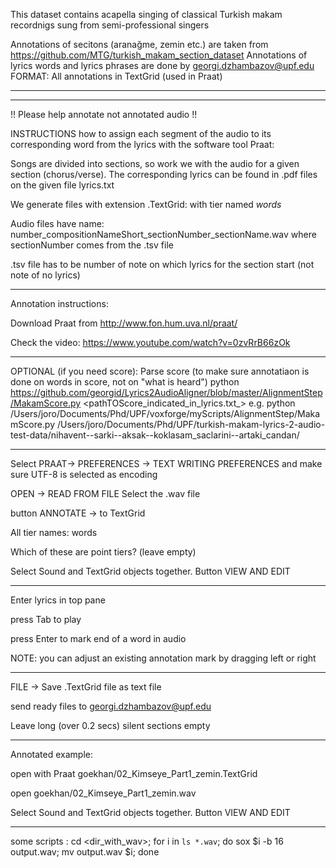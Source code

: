 
This dataset contains acapella singing of classical Turkish makam recordnigs sung from semi-professional singers  

Annotations of secitons (aranağme, zemin etc.) are taken from https://github.com/MTG/turkish_makam_section_dataset 
Annotations of lyrics words and lyrics phrases are done by georgi.dzhambazov@upf.edu
FORMAT: All annotations in TextGrid (used in Praat) 

-------------------------
-------------------------

!! Please help annotate not annotated audio !!

INSTRUCTIONS  how to assign each segment of the audio to its corresponding word from the lyrics with the software tool Praat:

Songs are divided into sections, so work we with the audio for a given section (chorus/verse).
The corresponding lyrics can be found in .pdf files on the given file lyrics.txt    

We generate files with extension .TextGrid: with tier named *words*

Audio files have name: 
number_compositionNameShort_sectionNumber_sectionName.wav
where sectionNumber comes from the .tsv file

.tsv file has to be number of note on which lyrics for the section start (not note of no lyrics)


-------------------------

Annotation instructions:


Download Praat from http://www.fon.hum.uva.nl/praat/

Check the video:
https://www.youtube.com/watch?v=0zvRrB66zOk


-------------------------
OPTIONAL (if you need score):
Parse score  (to make sure annotatiaon is done on words in score, not on "what is heard")
python https://github.com/georgid/Lyrics2AudioAligner/blob/master/AlignmentStep/MakamScore.py <pathTOScore_indicated_in_lyrics.txt_>
e.g. python /Users/joro/Documents/Phd/UPF/voxforge/myScripts/AlignmentStep/MakamScore.py /Users/joro/Documents/Phd/UPF/turkish-makam-lyrics-2-audio-test-data/nihavent--sarki--aksak--koklasam_saclarini--artaki_candan/


-------------------------
Select PRAAT-> PREFERENCES -> TEXT WRITING PREFERENCES and make sure UTF-8 is selected as encoding

OPEN -> READ FROM FILE   Select the .wav file 

button ANNOTATE -> to TextGrid

All tier names: words

Which of these are point tiers? (leave empty)

Select Sound and TextGrid objects together. Button VIEW AND EDIT


-------------------------

Enter lyrics in top pane

press Tab to play 

press Enter to mark end of a word in audio 

NOTE: you can adjust an existing annotation mark by dragging left or right

-------------------------

FILE -> Save .TextGrid file as text file

send ready files to  georgi.dzhambazov@upf.edu 

Leave long (over 0.2 secs) silent sections empty

--------------
Annotated example: 

open with Praat goekhan/02_Kimseye_Part1_zemin.TextGrid  

open goekhan/02_Kimseye_Part1_zemin.wav 

Select Sound and TextGrid objects together. Button VIEW AND EDIT




-------------------------
some scripts : 
cd <dir_with_wav>;
for i in `ls *.wav`; do sox  $i -b 16 output.wav; mv output.wav $i; done
